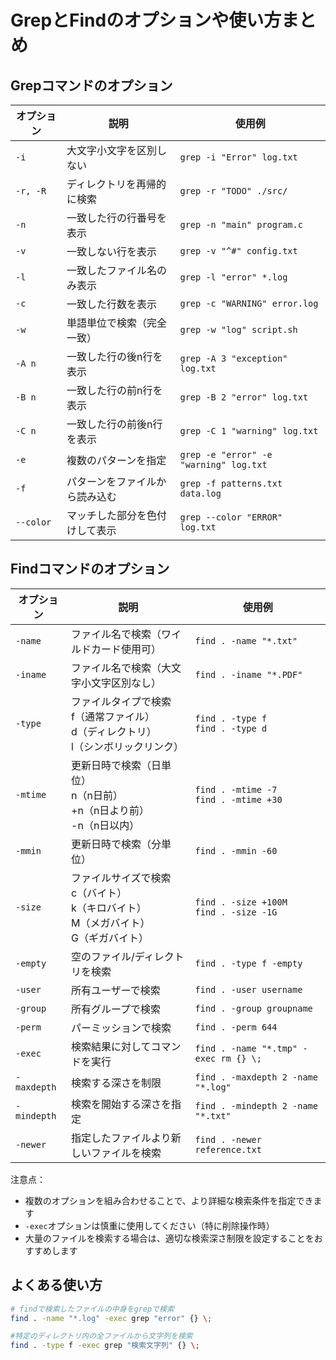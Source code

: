 # GrepとFindのオプションや使い方まとめ

## Grepコマンドのオプション

| オプション | 説明 | 使用例 |
|------------|------|---------|
| `-i` | 大文字小文字を区別しない | `grep -i "Error" log.txt` |
| `-r, -R` | ディレクトリを再帰的に検索 | `grep -r "TODO" ./src/` |
| `-n` | 一致した行の行番号を表示 | `grep -n "main" program.c` |
| `-v` | 一致しない行を表示 | `grep -v "^#" config.txt` |
| `-l` | 一致したファイル名のみ表示 | `grep -l "error" *.log` |
| `-c` | 一致した行数を表示 | `grep -c "WARNING" error.log` |
| `-w` | 単語単位で検索（完全一致） | `grep -w "log" script.sh` |
| `-A n` | 一致した行の後n行を表示 | `grep -A 3 "exception" log.txt` |
| `-B n` | 一致した行の前n行を表示 | `grep -B 2 "error" log.txt` |
| `-C n` | 一致した行の前後n行を表示 | `grep -C 1 "warning" log.txt` |
| `-e` | 複数のパターンを指定 | `grep -e "error" -e "warning" log.txt` |
| `-f` | パターンをファイルから読み込む | `grep -f patterns.txt data.log` |
| `--color` | マッチした部分を色付けして表示 | `grep --color "ERROR" log.txt` |

## Findコマンドのオプション

| オプション | 説明 | 使用例 |
|------------|------|---------|
| `-name` | ファイル名で検索（ワイルドカード使用可） | `find . -name "*.txt"` |
| `-iname` | ファイル名で検索（大文字小文字区別なし） | `find . -iname "*.PDF"` |
| `-type` | ファイルタイプで検索<br>f（通常ファイル）<br>d（ディレクトリ）<br>l（シンボリックリンク） | `find . -type f`<br>`find . -type d` |
| `-mtime` | 更新日時で検索（日単位）<br>n（n日前）<br>+n（n日より前）<br>-n（n日以内） | `find . -mtime -7`<br>`find . -mtime +30` |
| `-mmin` | 更新日時で検索（分単位） | `find . -mmin -60` |
| `-size` | ファイルサイズで検索<br>c（バイト）<br>k（キロバイト）<br>M（メガバイト）<br>G（ギガバイト） | `find . -size +100M`<br>`find . -size -1G` |
| `-empty` | 空のファイル/ディレクトリを検索 | `find . -type f -empty` |
| `-user` | 所有ユーザーで検索 | `find . -user username` |
| `-group` | 所有グループで検索 | `find . -group groupname` |
| `-perm` | パーミッションで検索 | `find . -perm 644` |
| `-exec` | 検索結果に対してコマンドを実行 | `find . -name "*.tmp" -exec rm {} \;` |
| `-maxdepth` | 検索する深さを制限 | `find . -maxdepth 2 -name "*.log"` |
| `-mindepth` | 検索を開始する深さを指定 | `find . -mindepth 2 -name "*.txt"` |
| `-newer` | 指定したファイルより新しいファイルを検索 | `find . -newer reference.txt` |

注意点：
- 複数のオプションを組み合わせることで、より詳細な検索条件を指定できます
- `-exec`オプションは慎重に使用してください（特に削除操作時）
- 大量のファイルを検索する場合は、適切な検索深さ制限を設定することをおすすめします


## よくある使い方

```bash
# findで検索したファイルの中身をgrepで検索
find . -name "*.log" -exec grep "error" {} \;

#特定のディレクトリ内の全ファイルから文字列を検索
find . -type f -exec grep "検索文字列" {} \;
```